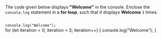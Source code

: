 The code given below displays
**"Welcome"** in the console.
Enclose the `console.log` statement
in a **for loop**,
such that it displays **Welcome** `3` times.

<codeblock language="javascript" type="exercise" testMode="fixedInput">
<code>
console.log("Welcome");
</code>

<solution>
for (let iteration = 0; iteration < 3; iteration++) {
  console.log("Welcome");
}
</solution>
</codeblock>